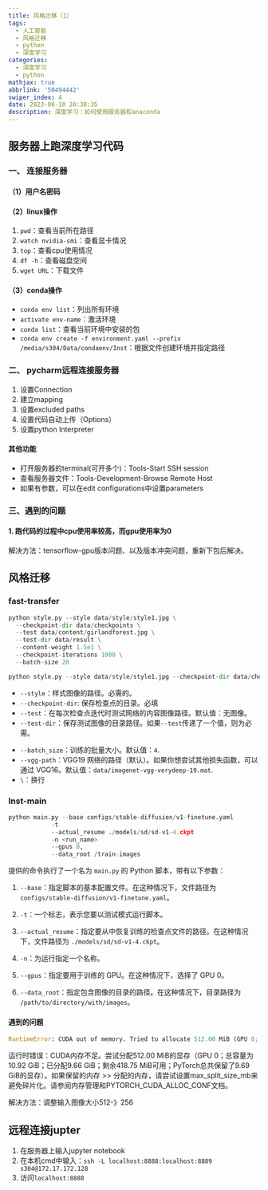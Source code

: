 ```yaml
---
title: 风格迁移（1）
tags:
  - 人工智能
  - 风格迁移
  - python
  - 深度学习
categories:
  - 深度学习
  - python
mathjax: true
abbrlink: '50494442'
swiper_index: 4
date: 2023-06-10 20:38:35
description: 深度学习：如何使用服务器和anaconda
---
```

## 服务器上跑深度学习代码

### 一、 连接服务器

#### （1）用户名密码
#### （2）linux操作

1. `pwd`：查看当前所在路径
2. `watch nvidia-smi`：查看显卡情况
3. `top`：查看cpu使用情况
4. `df -h`：查看磁盘空间
5. `wget URL`：下载文件

#### （3）conda操作

* `conda env list`：列出所有环境
* `activate env-name`：激活环境
* `conda list`：查看当前环境中安装的包
* `conda env create -f environment.yaml --prefix /media/s304/Data/condaenv/Inst`：根据文件创建环境并指定路径

### 二、 pycharm远程连接服务器

1. 设置Connection
2. 建立mapping
3. 设置excluded paths
4. 设置代码自动上传（Options）
5. 设置python Interpreter

#### 其他功能

* 打开服务器的terminal(可开多个)：Tools-Start SSH session
* 查看服务器文件：Tools-Development-Browse Remote Host
* 如果有参数，可以在edit configurations中设置parameters

### 三、遇到的问题

#### 1. 跑代码的过程中cpu使用率较高，而gpu使用率为0

​	解决方法：tensorflow-gpu版本问题、以及版本冲突问题，重新下包后解决。

## 风格迁移

### fast-transfer

```python
python style.py --style data/style/style1.jpg \
  --checkpoint-dir data/checkpoints \
  --test data/content/girlandforest.jpg \
  --test-dir data/result \
  --content-weight 1.5e1 \
  --checkpoint-iterations 1000 \
  --batch-size 20
```

```python
python style.py --style data/style/style1.jpg --checkpoint-dir data/checkpoints --test data/content/girlandforest.jpg --test-dir data/result --content-weight 1.5e1 --checkpoint-iterations 1000 --batch-size 20
```

* `--style`：样式图像的路径。必需的。
* `--checkpoint-dir`: 保存检查点的目录。必填
* `--test`：在每次检查点迭代时测试网络的内容图像路径。默认值：无图像。
* `--test-dir`：保存测试图像的目录路径。如果`--test`传递了一个值，则为必需。

- `--batch_size`：训练的批量大小。默认值：`4`.
- `--vgg-path`：VGG19 网络的路径（默认）。如果你想尝试其他损失函数，可以通过 VGG16。默认值：`data/imagenet-vgg-verydeep-19.mat`.
- ``\``：换行

### Inst-main

```python
python main.py --base configs/stable-diffusion/v1-finetune.yaml
            -t 
            --actual_resume ./models/sd/sd-v1-4.ckpt
            -n <run_name> 
            --gpus 0, 
            --data_root /train-images
```

提供的命令执行了一个名为 `main.py` 的 Python 脚本，带有以下参数：

1. `--base`：指定脚本的基本配置文件。在这种情况下，文件路径为 `configs/stable-diffusion/v1-finetune.yaml`。

2. `-t`：一个标志，表示您要以测试模式运行脚本。

3. `--actual_resume`：指定要从中恢复训练的检查点文件的路径。在这种情况下，文件路径为 `./models/sd/sd-v1-4.ckpt`。

4. `-n`：为运行指定一个名称。

5. `--gpus`：指定要用于训练的 GPU。在这种情况下，选择了 GPU 0。

6. `--data_root`：指定包含图像的目录的路径。在这种情况下，目录路径为 `/path/to/directory/with/images`。

#### 遇到的问题

```python
RuntimeError: CUDA out of memory. Tried to allocate 512.00 MiB (GPU 0; 10.92 GiB total capacity; 9.66 GiB already allocated; 418.75 MiB free; 9.69 GiB reserved in total by PyTorch) If reserved memory is >> allocated memory try setting max_split_size_mb to avoid fragmentation.  See documentation for Memory Management and PYTORCH_CUDA_ALLOC_CONF
```

运行时错误：CUDA内存不足。尝试分配512.00 MiB的显存（GPU 0；总容量为10.92 GiB；已分配9.66 GiB；剩余418.75 MiB可用；PyTorch总共保留了9.69 GiB的显存）。如果保留的内存 >> 分配的内存，请尝试设置max_split_size_mb来避免碎片化。请参阅内存管理和PYTORCH_CUDA_ALLOC_CONF文档。

解决方法：调整输入图像大小512-》256

## 远程连接jupter

1. 在服务器上输入jupyter notebook
2. 在本机cmd中输入：`ssh -L localhost:8888:localhost:8889 s304@172.17.172.128`
3. 访问`localhost:8888`

